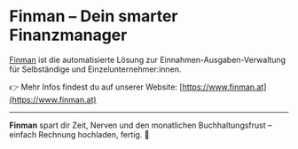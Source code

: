 # Finman – Dein smarter Finanzmanager

[Finman](https://www.finman.at) ist die automatisierte Lösung zur Einnahmen-Ausgaben-Verwaltung für Selbständige und Einzelunternehmer:innen.

👉 Mehr Infos findest du auf unserer Website: [https://www.finman.at](https://www.finman.at)

---

**Finman** spart dir Zeit, Nerven und den monatlichen Buchhaltungsfrust – einfach Rechnung hochladen, fertig. 🚀  
